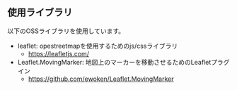 ## 使用ライブラリ
以下のOSSライブラリを使用しています。
- leaflet: opestreetmapを使用するためのjs/cssライブラリ
  - https://leafletjs.com/
- Leaflet.MovingMarker:  地図上のマーカーを移動させるためのLeafletプラグイン
  - https://github.com/ewoken/Leaflet.MovingMarker
